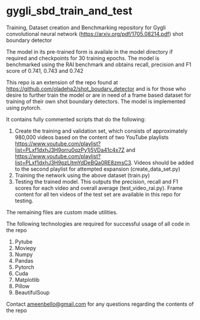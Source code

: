 # gygli_sbd_train_and_test
Training, Dataset creation and Benchmarking repository for Gygli convolutional neural network (https://arxiv.org/pdf/1705.08214.pdf) shot boundary detector

The model in its pre-trained form is availale in the model directory if required and checkpoints for 30 training epochs. The model is benchmarked using the RAI benchmark and obtains recall, precision and F1 score of 0.741, 0.743 and 0.742

This repo is an extension of the repo found at https://github.com/oladeha2/shot_boudary_detector and is for those who desire to further train the model or are in need of a frame based dataset for training of their own shot boundary detectors. The model is implemented using pytorch. 

It contains fully commented scripts that do the following:
1. Create the training and validation set, which consists of approximately 980,000 videos based on the content of two YouTube playlists https://www.youtube.com/playlist?list=PLxf1dxhJ3H9orru0qzPy1j5VDa41c4x7Z and https://www.youtube.com/playlist?list=PLxf1dxhJ3H9pzLItmYdDeBQa0RE8zmsC3. Videos should be added to the second playlist for attempted expansion (create_data_set.py)
2. Training the network using the above dataset (train.py)
3. Testing the trained model. This outputs the precision, recall and F1 scores for each video and overall average (test_video_rai.py). Frame content for all ten videos of the test set are available in this repo for testing. 

The remaining files are custom made utilities. 

The following technologies are required for successful usage of all code in the repo

1. Pytube
2. Moviepy
3. Numpy
4. Pandas
5. Pytorch
6. Cuda
7. Matplotlib
8. Pillow
9. BeautifulSoup


Contact ameenbello@gmail.com for any questions regarding the contents of the repo


